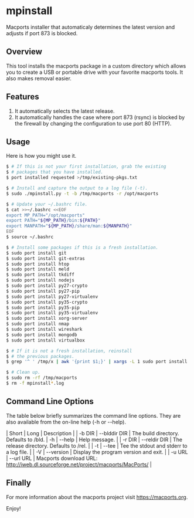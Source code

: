 # mpinstall
Macports installer that automaticaly determines the latest version and adjusts if port 873 is blocked.

## Overview
This tool installs the macports package in a custom directory which
allows you to create a USB or portable drive with your favorite
macports tools. It also makes removal easier.

## Features

1. It automatically selects the latest release.
2. It automatically handles the case where port 873 (rsync) is blocked by the firewall by changing the configuration to use port 80 (HTTP).

## Usage
Here is how you might use it.

```bash
$ # If this is not your first installation, grab the existing
$ # packages that you have installed.
$ port installed requested >/tmp/existing-pkgs.txt

$ # Install and capture the output to a log file (-t).
$ sudo ./mpinstall.py -t -b /tmp/macports -r /opt/macports

$ # Update your ~/.bashrc file.
$ cat >>~/.bashrc <<EOF
export MP_PATH="/opt/macports"
export PATH="${MP_PATH}/bin:${PATH}"
export MANPATH="${MP_PATH}/share/man:${MANPATH}"
EOF
$ source ~/.bashrc

$ # Install some packages if this is a fresh installation.
$ sudo port install git
$ sudo port install git-extras
$ sudo port install htop
$ sudo port install meld
$ sudo port install tkdiff
$ sudo port install nodejs
$ sudo port install py27-crypto
$ sudo port install py27-pip
$ sudo port install py27-virtualenv
$ sudo port install py35-crypto
$ sudo port install py35-pip
$ sudo port install py35-virtualenv
$ sudo port install xorg-server
$ sudo port install nmap
$ sudo port install wireshark
$ sudo port install mongodb
$ sudo port install virtualbox

$ # If it is not a fresh installation, reinstall
$ # the previous packages.
$ grep '^ ' /tmp/x | awk '{print $1;}' | xargs -L 1 sudo port install

$ # Clean up.
$ sudo rm -rf /tmp/macports
$ rm -f mpinstall*.log
```

## Command Line Options
The table below briefly summarizes the command line options.
They are also available from the on-line help (-h or --help).

| Short  | Long         | Description |
| -b DIR | --blddir DIR | The build directory. Defaults to <pwd>/bld.
| -h     | --help       | Help message. |
| -r DIR | --reldir DIR | The release directory. Defaults to <pwd>/rel. |
| -t     | --tee        | Tee the stdout and stderr to a log file. |
| -V     | --version    | Display the program version and exit.    |
| -u URL | --url URL    | Macports download URL: http://iweb.dl.sourceforge.net/project/macports/MacPorts/ |

## Finally
For more information about the macports project visit
https://macports.org.

Enjoy!
